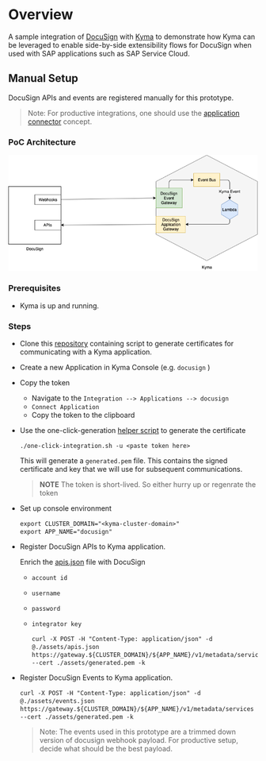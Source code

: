 # Overview

A sample integration of [DocuSign](https://www.docusign.com/) with [Kyma](https://kyma-project.io) to demonstrate how Kyma can be leveraged to enable side-by-side extensibility flows for DocuSign when used with SAP applications such as SAP Service Cloud.

## Manual Setup

DocuSign APIs and events are registered manually for this prototype. 

>Note: For productive integrations, one should use the [application connector](https://kyma-project.io/docs/components/application-connector/#overview-overview) concept.

### PoC Architecture

![poc-setup](./assets/poc-setup.png)

### Prerequisites

* Kyma is up and running.

### Steps

* Clone this [repository](https://github.com/janmedrek/one-click-integration-script) containing script to generate certificates for communicating with a Kyma application.
* Create a new Application in Kyma Console (e.g. `docusign` )
* Copy the token
  * Navigate to the `Integration --> Applications --> docusign`
  * `Connect Application`
  * Copy the token to the clipboard
* Use the one-click-generation [helper script](https://github.com/janmedrek/one-click-integration-script) to generate the certificate

  ```shell script
  ./one-click-integration.sh -u <paste token here>
  ```
  This will generate a `generated.pem` file. This contains the signed certificate and key that we will use for subsequent communications.

  > **NOTE** The token is short-lived. So either hurry up or regenrate the token
* Set up console environment
  
  ```shell script
  export CLUSTER_DOMAIN="<kyma-cluster-domain>"
  export APP_NAME="docusign"
  ```

* Register DocuSign APIs to Kyma application.
  
  Enrich the [apis.json](./assets/apis.json) file with DocuSign 
  - `account id`
  - `username`
  - `password`
  - `integrator key`
  
     ```shell script
    curl -X POST -H "Content-Type: application/json" -d @./assets/apis.json https://gateway.${CLUSTER_DOMAIN}/${APP_NAME}/v1/metadata/services --cert ./assets/generated.pem -k
    ```
* Register DocuSign Events to Kyma application.

    ```shell script
    curl -X POST -H "Content-Type: application/json" -d @./assets/events.json https://gateway.${CLUSTER_DOMAIN}/${APP_NAME}/v1/metadata/services --cert ./assets/generated.pem -k
    ```
  
  >Note: The events used in this prototype are a trimmed down version of docusign webhook payload. For productive setup, decide what should be the best payload.